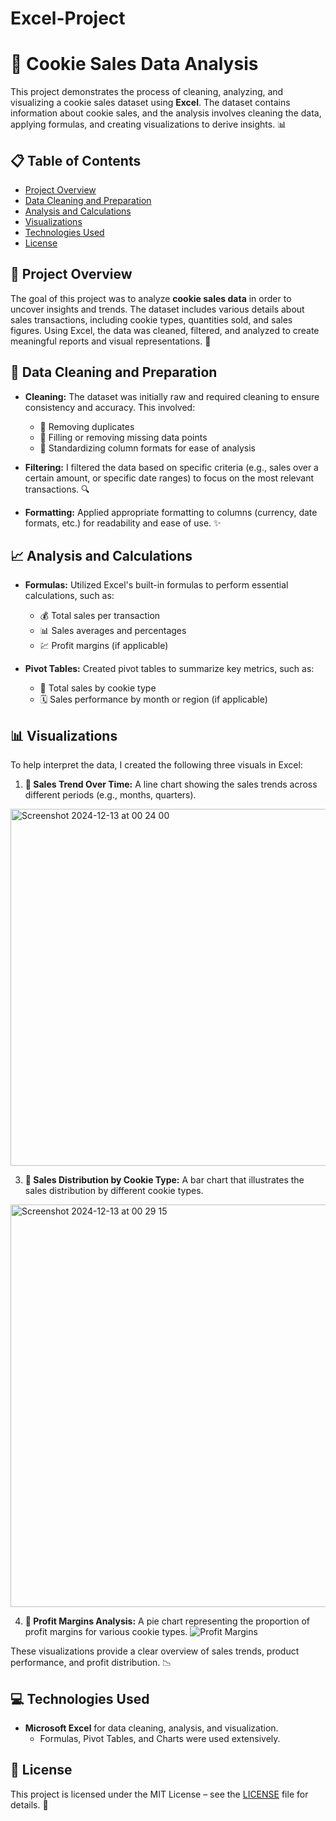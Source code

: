 # Excel-Project

# 🍪 Cookie Sales Data Analysis

This project demonstrates the process of cleaning, analyzing, and visualizing a cookie sales dataset using **Excel**. The dataset contains information about cookie sales, and the analysis involves cleaning the data, applying formulas, and creating visualizations to derive insights. 📊

## 📋 Table of Contents
- [Project Overview](#project-overview)
- [Data Cleaning and Preparation](#data-cleaning-and-preparation)
- [Analysis and Calculations](#analysis-and-calculations)
- [Visualizations](#visualizations)
- [Technologies Used](#technologies-used)
- [License](#license)

## 📂 Project Overview

The goal of this project was to analyze **cookie sales data** in order to uncover insights and trends. The dataset includes various details about sales transactions, including cookie types, quantities sold, and sales figures. Using Excel, the data was cleaned, filtered, and analyzed to create meaningful reports and visual representations. 💼

## 🧹 Data Cleaning and Preparation

- **Cleaning:** The dataset was initially raw and required cleaning to ensure consistency and accuracy. This involved:
  - 🚫 Removing duplicates
  - 🔄 Filling or removing missing data points
  - 🔧 Standardizing column formats for ease of analysis

- **Filtering:** I filtered the data based on specific criteria (e.g., sales over a certain amount, or specific date ranges) to focus on the most relevant transactions. 🔍

- **Formatting:** Applied appropriate formatting to columns (currency, date formats, etc.) for readability and ease of use. ✨

## 📈 Analysis and Calculations

- **Formulas:** Utilized Excel's built-in formulas to perform essential calculations, such as:
  - 💰 Total sales per transaction
  - 📊 Sales averages and percentages
  - 💹 Profit margins (if applicable)
  
- **Pivot Tables:** Created pivot tables to summarize key metrics, such as:
  - 🍪 Total sales by cookie type
  - 🗓️ Sales performance by month or region (if applicable)

## 📊 Visualizations

To help interpret the data, I created the following three visuals in Excel:

1. **📅 Sales Trend Over Time:** A line chart showing the sales trends across different periods (e.g., months, quarters).
<img width="571" alt="Screenshot 2024-12-13 at 00 24 00" src="https://github.com/user-attachments/assets/640499dc-a4aa-43f5-b036-12338baee3f8" />
   
3. **🍪 Sales Distribution by Cookie Type:** A bar chart that illustrates the sales distribution by different cookie types.
<img width="644" alt="Screenshot 2024-12-13 at 00 29 15" src="https://github.com/user-attachments/assets/a28f2e9c-fe43-45c0-b72e-bd69e045f3e5" />


4. **💸 Profit Margins Analysis:** A pie chart representing the proportion of profit margins for various cookie types.
   ![Profit Margins](path_to_your_image/profit_margins.png) <!-- Replace with your image path -->

These visualizations provide a clear overview of sales trends, product performance, and profit distribution. 📉

## 💻 Technologies Used

- **Microsoft Excel** for data cleaning, analysis, and visualization.
  - Formulas, Pivot Tables, and Charts were used extensively.
  
## 📝 License

This project is licensed under the MIT License – see the [LICENSE](LICENSE) file for details. 📄
